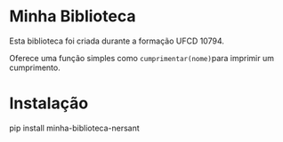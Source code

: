# Minha Biblioteca

Esta biblioteca foi criada durante a formação UFCD 10794.

Oferece uma função simples como `cumprimentar(nome)`para imprimir um cumprimento.

# Instalação

pip install minha-biblioteca-nersant

